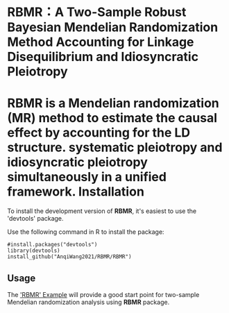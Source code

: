 # RBMR：A Two-Sample Robust Bayesian Mendelian Randomization Method Accounting for Linkage Disequilibrium and Idiosyncratic Pleiotropy
**RBMR** is a Mendelian randomization (MR) method to estimate the causal effect by accounting for the LD structure. systematic pleiotropy and idiosyncratic pleiotropy simultaneously in a unified framework. 
Installation
================
To install the development version of **RBMR**, it's easiest to use the 'devtools' package.

Use the following command in R to install the package:
```
#install.packages("devtools")
library(devtools)
install_github("AnqiWang2021/RBMR/RBMR")
```
## Usage
The ['RBMR' Example](https://github.com/AnqiWang2021/MR.LDP/blob/master/vignettes/MRLDP.pdf) will provide a good start point for two-sample Mendelian randomization analysis using **RBMR** package. 

